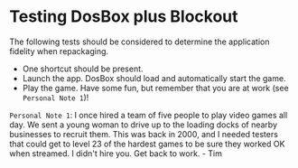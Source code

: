 # Testing DosBox plus Blockout

The following tests should be considered to determine the application fidelity when repackaging.

* One shortcut should be present.
* Launch the app.  DosBox should load and automatically start the game.
* Play the game.  Have some fun, but remember that you are at work (see `Personal Note 1`)!

`Personal Note 1`: I once hired a team of five people to play video games all day.  We sent a young woman to drive up to the loading docks of nearby businesses to recruit them. This was back in 2000, and I needed testers that could get to level 23 of the hardest games to be sure they worked OK when streamed.  I didn't hire you. Get back to work.  - Tim
